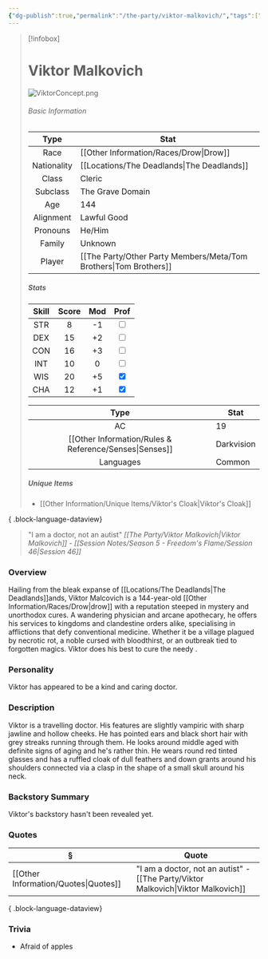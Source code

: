```yaml
---
{"dg-publish":true,"permalink":"/the-party/viktor-malkovich/","tags":["NPC"],"updated":"2025-09-13T20:59:44.174+01:00"}
---
```



> [!infobox]
> # Viktor Malkovich
> ![ViktorConcept.png](/img/user/Admin/Attachments/ViktorConcept.png)
> ###### Basic Information
> 
>  Type | Stat |
> :----: | --- |
>  Race |  [[Other Information/Races/Drow\|Drow]] |
>  Nationality | [[Locations/The Deadlands\|The Deadlands]] |
>  Class | Cleric |
>  Subclass | The Grave Domain |
>  Age | 144 |
>  Alignment | Lawful Good|
>  Pronouns | He/Him |
>  Family | Unknown |
>  Player | [[The Party/Other Party Members/Meta/Tom Brothers\|Tom Brothers]] |
>  ##### Stats
> Skill | Score | Mod | Prof |
> :---: | :---: | :---: | :---: |
>  STR | 8 | -1 | <input type="checkbox" unchecked> |
>  DEX | 15 | +2 |  <input type="checkbox" unchecked> |
>  CON | 16 | +3 | <input type="checkbox" unchecked> |
>  INT | 10 | 0 | <input type="checkbox" unchecked>|
>  WIS | 20 | +5 | <input type="checkbox" checked> |
>  CHA | 12 | +1 | <input type="checkbox" checked> |
>  
>Type | Stat |
>:---: | --- |
>AC | 19 |
>[[Other Information/Rules & Reference/Senses\|Senses]] | Darkvision |
>Languages | Common |
>
>##### Unique Items 
> - [[Other Information/Unique Items/Viktor's Cloak\|Viktor's Cloak]]
> 
{ .block-language-dataview}


> "I am a doctor, not an autist" <cite>[[The Party/Viktor Malkovich\|Viktor Malkovich]] -  [[Session Notes/Season 5 - Freedom's Flame/Session 46\|Session 46]]</cite>

### Overview
Hailing from the bleak expanse of [[Locations/The Deadlands\|The Deadlands]]ands, Viktor Malcovich is a 144-year-old [[Other Information/Races/Drow\|drow]] with a reputation steeped in mystery and unorthodox cures. A wandering physician and arcane apothecary, he offers his services to kingdoms and clandestine orders alike, specialising in afflictions that defy conventional medicine. Whether it be a village plagued by necrotic rot, a noble cursed with bloodthirst, or an outbreak tied to forgotten magics. Viktor does his best to cure the needy .

### Personality
Viktor has appeared to be a kind and caring doctor. 

### Description
Viktor is a travelling doctor. His features are slightly vampiric with sharp jawline and hollow cheeks. He has pointed ears and black short hair with grey streaks running through them. He looks around middle aged with definite signs of aging and he's rather thin. He wears round red tinted glasses and has a ruffled cloak of dull feathers and down grants around his shoulders connected via a clasp in the shape of a small skull around his neck.

### Backstory Summary
Viktor's backstory hasn't been revealed yet. 

### Quotes
| §                                       | Quote                                                 |
| --------------------------------------- | ----------------------------------------------------- |
| [[Other Information/Quotes\|Quotes]] | "I am a doctor, not an autist" - [[The Party/Viktor Malkovich\|Viktor Malkovich]] |

{ .block-language-dataview}

### Trivia
- Afraid of apples